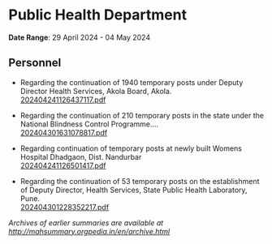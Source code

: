 # Public Health Department

**Date Range**: 29 April 2024 - 04 May 2024


## Personnel
- Regarding the continuation of 1940 temporary posts under Deputy Director Health Services, Akola Board, Akola.\
  [202404241126437117.pdf](https://gr.maharashtra.gov.in/Site/Upload/Government%20Resolutions/English/202404241126437117.pdf)

- Regarding the continuation of 210 temporary posts in the state under the National Blindness Control Programme....\
  [202404301631078817.pdf](https://gr.maharashtra.gov.in/Site/Upload/Government%20Resolutions/English/202404301631078817.pdf)

- Regarding continuation of temporary posts at newly built Womens Hospital Dhadgaon, Dist. Nandurbar\
  [202404241126501417.pdf](https://gr.maharashtra.gov.in/Site/Upload/Government%20Resolutions/English/202404241126501417.pdf)

- Regarding the continuation of 53 temporary posts on the establishment of Deputy Director, Health Services, State Public Health Laboratory, Pune.\
  [202404301228352217.pdf](https://gr.maharashtra.gov.in/Site/Upload/Government%20Resolutions/English/202404301228352217.pdf)


*Archives of earlier summaries are available at http://mahsummary.orgpedia.in/en/archive.html*